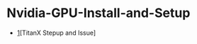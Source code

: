 # Nvidia-GPU-Install-and-Setup

- [1](https://qiita.com/shouta-dev/items/428af46b8a61622e25b2)[TitanX Stepup and Issue]
